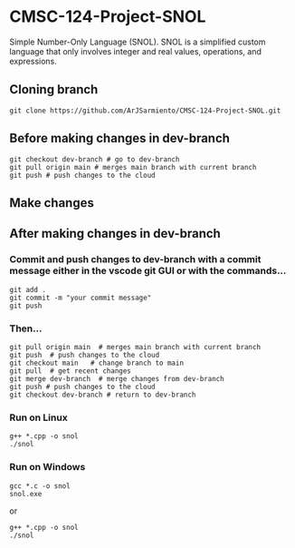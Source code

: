# CMSC-124-Project-SNOL
Simple Number-Only Language (SNOL). SNOL is a simplified custom language that only involves integer and real values, operations, and expressions.

## Cloning branch
```shell
git clone https://github.com/ArJSarmiento/CMSC-124-Project-SNOL.git
```

## Before making changes in dev-branch
```shell
git checkout dev-branch # go to dev-branch
git pull origin main # merges main branch with current branch
git push # push changes to the cloud 
```

## Make changes

## After making changes in dev-branch
### Commit and push changes to dev-branch with a commit message either in the vscode git GUI or with the commands...
```shell
git add .
git commit -m "your commit message"
git push
```
### Then...
```shell
git pull origin main  # merges main branch with current branch
git push  # push changes to the cloud 
git checkout main   # change branch to main
git pull  # get recent changes 
git merge dev-branch  # merge changes from dev-branch
git push # push changes to the cloud 
git checkout dev-branch # return to dev-branch
```

### Run on Linux
```shell
g++ *.cpp -o snol
./snol
```


### Run on Windows
```shell
gcc *.c -o snol
snol.exe
```

or 

```shell
g++ *.cpp -o snol
./snol
```
